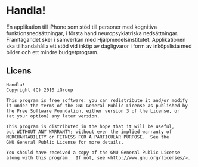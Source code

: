 Handla!
=======
En applikation till iPhone som stöd till personer med kognitiva funktionsnedsättningar, i första hand neuropsykiatriska nedsättningar. Framtagandet sker i samverkan med Hjälpmedelsinstitutet.Applikationen ska tillhandahålla ett stöd vid inköp av dagligvaror i form av inköpslista med bilder och ett mindre budgetprogram.

Licens
------
	Handla!
    Copyright (C) 2010 iGroup

    This program is free software: you can redistribute it and/or modify
    it under the terms of the GNU General Public License as published by
    the Free Software Foundation, either version 3 of the License, or
    (at your option) any later version.

    This program is distributed in the hope that it will be useful,
    but WITHOUT ANY WARRANTY; without even the implied warranty of
    MERCHANTABILITY or FITNESS FOR A PARTICULAR PURPOSE.  See the
    GNU General Public License for more details.

    You should have received a copy of the GNU General Public License
    along with this program.  If not, see <http://www.gnu.org/licenses/>.